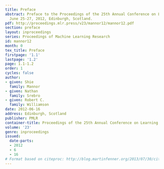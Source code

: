 ```yaml
---
title: Preface
abstract: Preface to the Proceedings of the 25th Annual Conference on Learning Theory
  June 25-27, 2012, Edinburgh, Scotland.
pdf: http://proceedings.mlr.press/v23/mannor12/mannor12.pdf
section: preface
layout: inproceedings
series: Proceedings of Machine Learning Research
id: mannor12
month: 0
tex_title: Preface
firstpage: '1.1'
lastpage: '1.2'
page: 1.1-1.2
order: 1
cycles: false
author:
- given: Shie
  family: Mannor
- given: Nathan
  family: Srebro
- given: Robert C.
  family: Williamson
date: 2012-06-16
address: Edinburgh, Scotland
publisher: PMLR
container-title: Proceedings of the 25th Annual Conference on Learning Theory
volume: '23'
genre: inproceedings
issued:
  date-parts:
  - 2012
  - 6
  - 16
# Format based on citeproc: http://blog.martinfenner.org/2013/07/30/citeproc-yaml-for-bibliographies/
---
```

